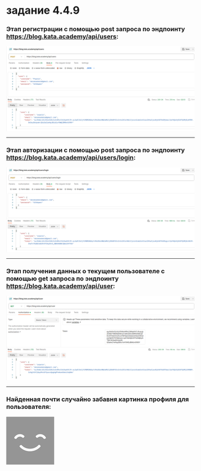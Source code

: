 # задание 4.4.9

### Этап регистрации с помощью post запроса по эндпоинту https://blog.kata.academy/api/users:
![Registration](/Registration.png "Этап регистрации")

***

### Этап авторизации с помощью post запроса по эндпоинту https://blog.kata.academy/api/users/login:
![Authentication](/Authentication.png "Этап авторизации")

***

### Этап получения данных о текущем пользователе с помощью get запроса по эндпоинту https://blog.kata.academy/api/user:
![Get_Current_User](/Get_Current_User.png "Этап получения данных пользователя")

***

### Найденная почти случайно забавня картинка профиля для пользователя:
![smiley-cyrus](/smiley-cyrus.jpg "Аватарка пользователя")
